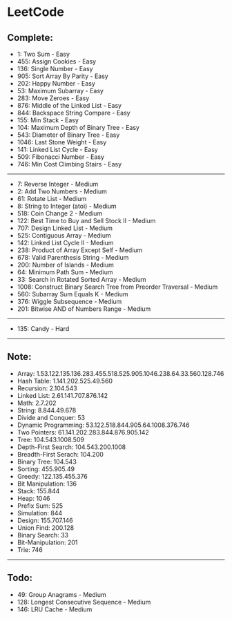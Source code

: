 # LeetCode

## Complete:

- 1: Two Sum - Easy
- 455: Assign Cookies - Easy
- 136: Single Number - Easy
- 905: Sort Array By Parity - Easy
- 202: Happy Number - Easy
- 53: Maximum Subarray - Easy
- 283: Move Zeroes - Easy
- 876: Middle of the Linked List - Easy
- 844: Backspace String Compare - Easy
- 155: Min Stack - Easy
- 104: Maximum Depth of Binary Tree - Easy
- 543: Diameter of Binary Tree - Easy
- 1046: Last Stone Weight - Easy
- 141: Linked List Cycle - Easy
- 509: Fibonacci Number - Easy
- 746: Min Cost Climbing Stairs - Easy

---

- 7:  Reverse Integer - Medium
- 2: Add Two Numbers - Medium
- 61: Rotate List - Medium
- 8: String to Integer (atoi) - Medium
- 518: Coin Change 2 - Medium
- 122: Best Time to Buy and Sell Stock II - Medium
- 707: Design Linked List - Medium
- 525: Contiguous Array - Medium
- 142: Linked List Cycle II - Medium
- 238: Product of Array Except Self - Medium
- 678: Valid Parenthesis String - Medium
- 200: Number of Islands - Medium
- 64: Minimum Path Sum - Medium
- 33: Search in Rotated Sorted Array - Medium
- 1008: Construct Binary Search Tree from Preorder Traversal - Medium
- 560: Subarray Sum Equals K - Medium
- 376: Wiggle Subsequence - Medium
- 201: Bitwise AND of Numbers Range - Medium

---

- 135: Candy - Hard

---
## Note:

- Array: 1.53.122.135.136.283.455.518.525.905.1046.238.64.33.560.128.746
- Hash Table: 1.141.202.525.49.560
- Recursion: 2.104.543
- Linked List: 2.61.141.707.876.142
- Math: 2.7.202
- String: 8.844.49.678
- Divide and Conquer: 53
- Dynamic Programming: 53.122.518.844.905.64.1008.376.746
- Two Pointers: 61.141.202.283.844.876.905.142
- Tree: 104.543.1008.509
- Depth-First Search: 104.543.200.1008
- Breadth-First Serach: 104.200
- Binary Tree: 104.543
- Sorting: 455.905.49
- Greedy: 122.135.455.376
- Bit Manipulation: 136
- Stack: 155.844
- Heap: 1046
- Prefix Sum: 525
- Simulation: 844
- Design: 155.707.146
- Union Find: 200.128
- Binary Search: 33
- Bit-Manipulation: 201
- Trie: 746
---
## Todo:

- 49: Group Anagrams - Medium
- 128: Longest Consecutive Sequence - Medium
- 146: LRU Cache - Medium